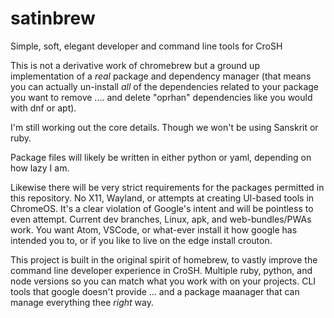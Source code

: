 # satinbrew
Simple, soft, elegant developer and command line tools for CroSH

This is not a derivative work of chromebrew but a ground up implementation of a *real* package and dependency manager (that means you can actually un-install *all* of the dependencies related to your package you want to remove .... and delete  "oprhan" dependencies like you would with dnf or apt).

I'm still working out the core details.  Though we won't be using Sanskrit or ruby.

Package files will likely be written in either python or yaml, depending on how lazy I am.

Likewise there will be very strict requirements for the packages permitted in this repository.  No X11, Wayland, or attempts at creating UI-based tools in ChromeOS.  It's a clear violation of Google's intent and will be pointless to even attempt.  Current dev branches, Linux, apk, and web-bundles/PWAs work.  You want Atom, VSCode, or what-ever install it how google has intended you to, or if you like to live on the edge install crouton.

This project is built in the original spirit of homebrew, to vastly improve the command line developer experience in CroSH.  Multiple ruby, python, and node versions so you can match what you work with on your projects.  CLI tools that google doesn't provide ... and a package maanager that can manage everything thee *right* way.
